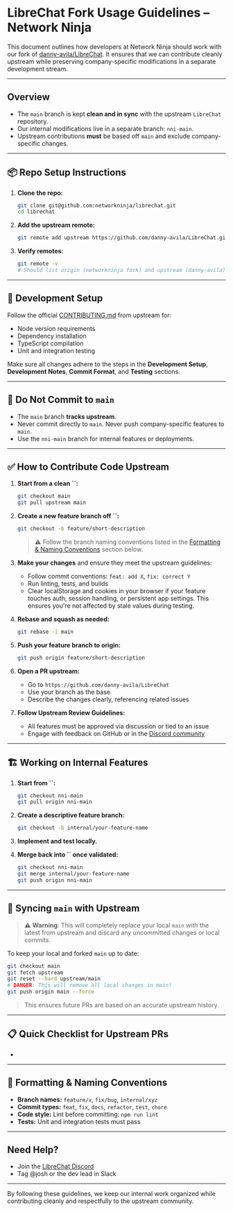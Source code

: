 # LibreChat Fork Usage Guidelines – Network Ninja

This document outlines how developers at Network Ninja should work with our fork of [danny-avila/LibreChat](https://github.com/danny-avila/LibreChat). It ensures that we can contribute cleanly upstream while preserving company-specific modifications in a separate development stream.

---

## Overview

- The `main` branch is kept **clean and in sync** with the upstream `LibreChat` repository.
- Our internal modifications live in a separate branch: `nni-main`.
- Upstream contributions **must** be based off `main` and exclude company-specific changes.

---

## 📦 Repo Setup Instructions

1. **Clone the repo:**

   ```bash
   git clone git@github.com:networkninja/librechat.git
   cd librechat
   ```

2. **Add the upstream remote:**

   ```bash
   git remote add upstream https://github.com/danny-avila/LibreChat.git
   ```

3. **Verify remotes:**

   ```bash
   git remote -v
   # Should list origin (networkninja fork) and upstream (danny-avila)
   ```

---

## 🧪 Development Setup

Follow the official [CONTRIBUTING.md](https://github.com/danny-avila/LibreChat/blob/main/.github/CONTRIBUTING.md) from upstream for:

- Node version requirements
- Dependency installation
- TypeScript compilation
- Unit and integration testing

Make sure all changes adhere to the steps in the **Development Setup**, **Development Notes**, **Commit Format**, and **Testing** sections.

---

## 🚫 Do Not Commit to `main`

- The `main` branch **tracks upstream**.
- Never commit directly to `main`. Never push company-specific features to `main`.
- Use the `nni-main` branch for internal features or deployments.

---

## ✅ How to Contribute Code Upstream

1. **Start from a clean ****\`\`****:**

   ```bash
   git checkout main
   git pull upstream main
   ```

2. **Create a new feature branch off ****\`\`****:**

   ```bash
   git checkout -b feature/short-description
   ```

   > ⚠️ Follow the branch naming conventions listed in the [Formatting & Naming Conventions](#-formatting--naming-conventions) section below.

3. **Make your changes** and ensure they meet the upstream guidelines:

   - Follow commit conventions: `feat: add X`, `fix: correct Y`
   - Run linting, tests, and builds
   - Clear localStorage and cookies in your browser if your feature touches auth, session handling, or persistent app settings. This ensures you're not affected by stale values during testing.

4. **Rebase and squash as needed:**

   ```bash
   git rebase -i main
   ```

5. **Push your feature branch to origin:**

   ```bash
   git push origin feature/short-description
   ```

6. **Open a PR upstream:**

   - Go to `https://github.com/danny-avila/LibreChat`
   - Use your branch as the base
   - Describe the changes clearly, referencing related issues

7. **Follow Upstream Review Guidelines:**

   - All features must be approved via discussion or tied to an issue
   - Engage with feedback on GitHub or in the [Discord community](https://discord.librechat.ai)

---

## 🏗️ Working on Internal Features

1. **Start from ****\`\`****:**

   ```bash
   git checkout nni-main
   git pull origin nni-main
   ```

2. **Create a descriptive feature branch:**

   ```bash
   git checkout -b internal/your-feature-name
   ```

3. **Implement and test locally.**

4. **Merge back into ****\`\`**** once validated:**

   ```bash
   git checkout nni-main
   git merge internal/your-feature-name
   git push origin nni-main
   ```

---

## 🔁 Syncing `main` with Upstream

> ⚠️ **Warning**: This will completely replace your local `main` with the latest from upstream and discard any uncommitted changes or local commits.

To keep your local and forked `main` up to date:

```bash
git checkout main
git fetch upstream
git reset --hard upstream/main
# DANGER: This will remove all local changes in main!
git push origin main --force
```

> This ensures future PRs are based on an accurate upstream history.

---

## 📋 Quick Checklist for Upstream PRs

-

---

## 🧼 Formatting & Naming Conventions

- **Branch names:** `feature/x`, `fix/bug`, `internal/xyz`
- **Commit types:** `feat`, `fix`, `docs`, `refactor`, `test`, `chore`
- **Code style:** Lint before committing: `npm run lint`
- **Tests:** Unit and integration tests must pass

---

## Need Help?

- Join the [LibreChat Discord](https://discord.librechat.ai)
- Tag @josh or the dev lead in Slack

---

By following these guidelines, we keep our internal work organized while contributing cleanly and respectfully to the upstream community.

